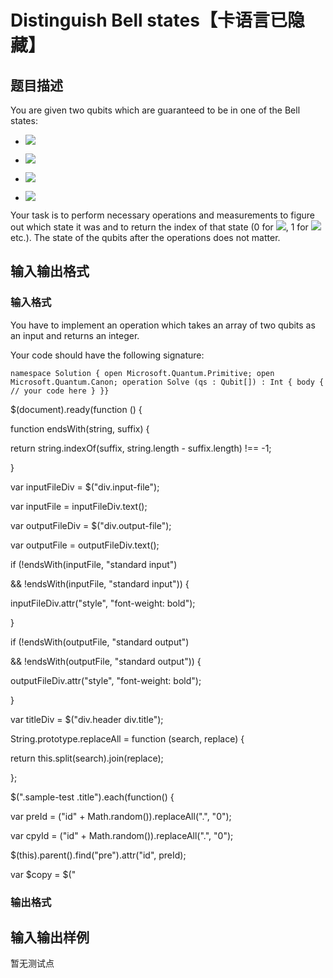 # Distinguish Bell states【卡语言已隐藏】

## 题目描述

You are given two qubits which are guaranteed to be in one of the Bell states:

- ![](https://cdn.luogu.com.cn/upload/vjudge_pic/CF1001E/7d8427c4d6eeaaa8f2dd74768b7c5540414d0571.png)

- ![](https://cdn.luogu.com.cn/upload/vjudge_pic/CF1001E/d7e0ea9ef102549ab6b31f3c628f9d45dcafbb20.png)

- ![](https://cdn.luogu.com.cn/upload/vjudge_pic/CF1001E/53fb9ea44e71b26c48778bf6037b22da9d6028c0.png)

- ![](https://cdn.luogu.com.cn/upload/vjudge_pic/CF1001E/4214bf5c10d8fd55b0047a99103763107bcca11d.png)

Your task is to perform necessary operations and measurements to figure out which state it was and to return the index of that state (0 for ![](https://cdn.luogu.com.cn/upload/vjudge_pic/CF1001E/a4d37aa4c991dbfc821039868661d37faa019594.png), 1 for ![](https://cdn.luogu.com.cn/upload/vjudge_pic/CF1001E/4b8159f85ecb9b65c8bdb094ee88b04cc7634b5b.png) etc.). The state of the qubits after the operations does not matter.

## 输入输出格式

### 输入格式

You have to implement an operation which takes an array of two qubits as an input and returns an integer.

Your code should have the following signature:

`namespace Solution { open Microsoft.Quantum.Primitive; open Microsoft.Quantum.Canon; operation Solve (qs : Qubit[]) : Int { body { // your code here } }}`

$(document).ready(function () {

function endsWith(string, suffix) {

return string.indexOf(suffix, string.length - suffix.length) !== -1;

}

var inputFileDiv = $("div.input-file");

var inputFile = inputFileDiv.text();

var outputFileDiv = $("div.output-file");

var outputFile = outputFileDiv.text();

if (!endsWith(inputFile, "standard input")

&& !endsWith(inputFile, "standard input")) {

inputFileDiv.attr("style", "font-weight: bold");

}

if (!endsWith(outputFile, "standard output")

&& !endsWith(outputFile, "standard output")) {

outputFileDiv.attr("style", "font-weight: bold");

}

var titleDiv = $("div.header div.title");

String.prototype.replaceAll = function (search, replace) {

return this.split(search).join(replace);

};

$(".sample-test .title").each(function() {

var preId = ("id" + Math.random()).replaceAll(".", "0");

var cpyId = ("id" + Math.random()).replaceAll(".", "0");

$(this).parent().find("pre").attr("id", preId);

var $copy = $("

### 输出格式

## 输入输出样例

暂无测试点

